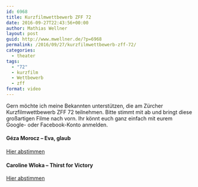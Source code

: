 ```yaml
---
id: 6968
title: Kurzfilmwettbewerb ZFF 72
date: 2016-09-27T22:43:56+00:00
author: Mathias Wellner
layout: post
guid: http://www.mwellner.de/?p=6968
permalink: /2016/09/27/kurzfilmwettbewerb-zff-72/
categories:
  - theater
tags:
  - "72"
  - kurzfilm
  - Wettbewerb
  - zff
format: video
---
```

Gern möchte ich meine Bekannten unterstützen, die am Zürcher Kurzfilmwettbewerb ZFF 72 teilnehmen. Bitte stimmt mit ab und bringt diese großartigen Filme nach vorn. Ihr könnt euch ganz einfach mit eurem Google- oder Facebook-Konto anmelden. 

#### G&eacute;za Morocz &ndash; Eva, glaub


  
<a href="http://72.zff.com/de/2016/1583/" title="Eva, glaub" target="_blank">Hier abstimmen</a>

#### Caroline Wloka &ndash; Thirst for Victory


  
<a href="http://72.zff.com/de/2016/1372/" title="Thirst for Victory" target="_blank">Hier abstimmen</a>